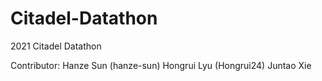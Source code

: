# Citadel-Datathon
2021 Citadel Datathon

Contributor:
Hanze Sun (hanze-sun)
Hongrui Lyu (Hongrui24)
Juntao Xie 
